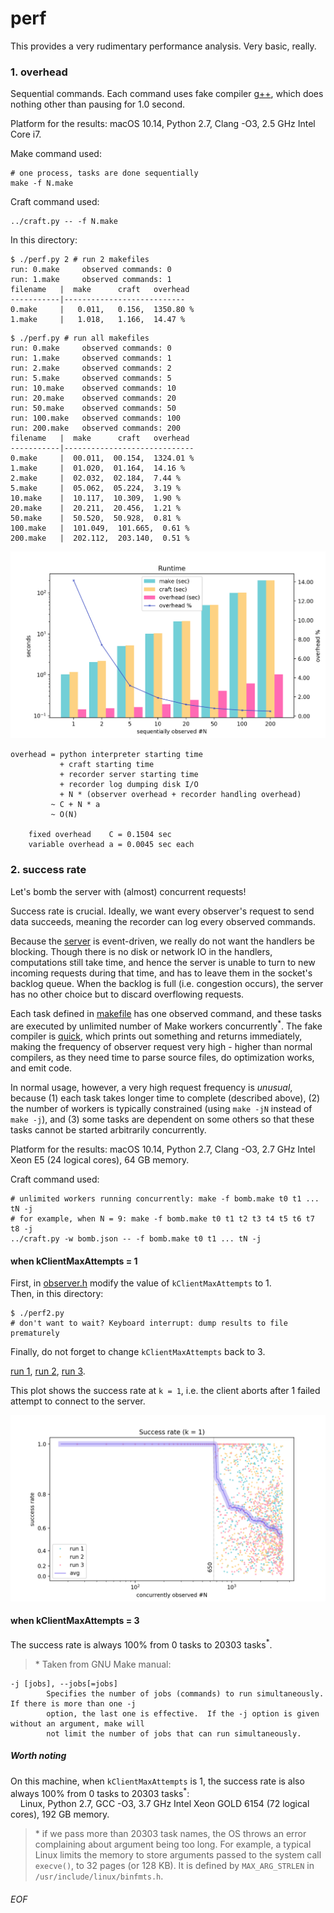 # perf

This provides a very rudimentary performance analysis. Very basic, really.

### 1. overhead

Sequential commands. Each command uses fake compiler [g++](./g++), which does nothing other than pausing for 1.0 second.

Platform for the results: macOS 10.14, Python 2.7, Clang -O3, 2.5 GHz Intel Core i7.

Make command used:
```shell
# one process, tasks are done sequentially
make -f N.make
```

Craft command used:
```shell
../craft.py -- -f N.make
```

In this directory:

```shell
$ ./perf.py 2 # run 2 makefiles
run: 0.make     observed commands: 0
run: 1.make     observed commands: 1
filename   |  make      craft   overhead
-----------|---------------------------
0.make     |   0.011,   0.156,  1350.80 %
1.make     |   1.018,   1.166,  14.47 %
```

```shell
$ ./perf.py # run all makefiles
run: 0.make     observed commands: 0
run: 1.make     observed commands: 1
run: 2.make     observed commands: 2
run: 5.make     observed commands: 5
run: 10.make    observed commands: 10
run: 20.make    observed commands: 20
run: 50.make    observed commands: 50
run: 100.make   observed commands: 100
run: 200.make   observed commands: 200
filename   |  make      craft   overhead
-----------|-----------------------------
0.make     |  00.011,  00.154,  1324.01 %
1.make     |  01.020,  01.164,  14.16 %
2.make     |  02.032,  02.184,  7.44 %
5.make     |  05.062,  05.224,  3.19 %
10.make    |  10.117,  10.309,  1.90 %
20.make    |  20.211,  20.456,  1.21 %
50.make    |  50.520,  50.928,  0.81 %
100.make   |  101.049,  101.665,  0.61 %
200.make   |  202.112,  203.140,  0.51 %
```

![overhead](perf-all.png)

```
overhead = python interpreter starting time
           + craft starting time
           + recorder server starting time
           + recorder log dumping disk I/O
           + N * (observer overhead + recorder handling overhead)
         ~ C + N * a
         ~ O(N)

	fixed overhead    C = 0.1504 sec
	variable overhead a = 0.0045 sec each
```

### 2. success rate

Let's bomb the server with (almost) concurrent requests!

Success rate is crucial. Ideally, we want every observer's request to send data succeeds, meaning the recorder can log every observed commands.

Because the [server](../recorder.py) is event-driven, we really do not want the handlers be blocking. Though there is no disk or network IO in the handlers, computations still take time, and hence the server is unable to turn to new incoming requests during that time, and has to leave them in the socket's backlog queue. When the backlog is full (i.e. congestion occurs), the server has no other choice but to discard overflowing requests. 

Each task defined in [makefile](bomb.make) has one observed command, and these tasks are executed by unlimited number of Make workers concurrently<sup>*</sup>. The fake compiler is [quick](./quick), which prints out something and returns immediately, making the frequency of observer request very high - higher than normal compilers, as they need time to parse source files, do optimization works, and emit code.

In normal usage, however, a very high request frequency is *unusual*, because (1) each task takes longer time to complete (described above), (2) the number of workers is typically constrained (using `make -jN` instead of `make -j`), and (3) some tasks are dependent on some others so that these tasks cannot be started arbitrarily concurrently.

Platform for the results: macOS 10.14, Python 2.7, Clang -O3, 2.7 GHz Intel Xeon E5 (24 logical cores), 64 GB memory.

Craft command used:
```shell
# unlimited workers running concurrently: make -f bomb.make t0 t1 ... tN -j
# for example, when N = 9: make -f bomb.make t0 t1 t2 t3 t4 t5 t6 t7 t8 -j
../craft.py -w bomb.json -- -f bomb.make t0 t1 ... tN -j
```

#### when kClientMaxAttempts = 1

First, in [observer.h](../utils/observer.h) modify the value of `kClientMaxAttempts` to 1.<br>
Then, in this directory:
```shell
$ ./perf2.py
# don't want to wait? Keyboard interrupt: dump results to file prematurely
```
Finally, do not forget to change `kClientMaxAttempts` back to 3.

[run 1](./perf2-res-1.txt), [run 2](./perf2-res-2.txt), [run 3](./perf2-res-3.txt).

This plot shows the success rate at `k = 1`, i.e. the client aborts after 1 failed attempt to connect to the server.

![success rate k = 1](perf-bombing-1.png)

#### when kClientMaxAttempts = 3

The success rate is always 100% from 0 tasks to 20303 tasks<sup>*</sup>.

> \* Taken from GNU Make manual:
```
-j [jobs], --jobs[=jobs]
        Specifies the number of jobs (commands) to run simultaneously. If there is more than one -j
        option, the last one is effective.  If the -j option is given without an argument, make will
        not limit the number of jobs that can run simultaneously.
```

##### Worth noting
On this machine, when `kClientMaxAttempts` is 1, the success rate is also always 100% from 0 tasks to 20303 tasks<sup>*</sup>:<br>
&nbsp;&nbsp;&nbsp;&nbsp;Linux, Python 2.7, GCC -O3, 3.7 GHz Intel Xeon GOLD 6154 (72 logical cores), 192 GB memory.

> \* if we pass more than 20303 task names, the OS throws an error complaining about argument being too long. For example, a typical Linux limits the memory to store arguments passed to the system call `execve()`, to 32 pages (or 128 KB). It is defined by `MAX_ARG_STRLEN` in `/usr/include/linux/binfmts.h`.

###### EOF